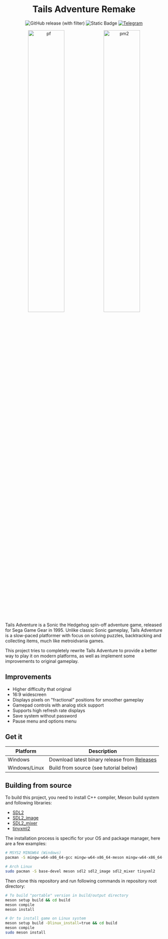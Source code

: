 <h1 align="center">Tails Adventure Remake</h1>

<div align="center">

![GitHub release (with filter)](https://img.shields.io/github/v/release/TA-Remake/TailsAdventure?style=flat&label=latest&color=&logo=Git&logoColor=white)
![Static Badge](https://img.shields.io/badge/complete-25%25-red)
[![Telegram](https://img.shields.io/badge/Telegram-blue.svg?style=flat&logo=Telegram&logoColor=white)](https://t.me/tailsadventure)

<img width="48%" alt="pf" src="https://github.com/TA-Remake/TailsAdventure/assets/43793572/7a9a6597-2c18-4e7a-9637-2c043673bab3"><img width="48%" alt="pm2" src="https://github.com/TA-Remake/TailsAdventure/assets/43793572/144954c7-a9fb-425e-9f4d-795b7ca591f0">

</div>

Tails Adventure is a Sonic the Hedgehog spin-off adventure game, released for Sega Game Gear in 1995. Unlike classic Sonic gameplay, Tails Adventure is a slow-paced platformer with focus on solving puzzles, backtracking and collecting items, much like metroidvania games.

This project tries to completely rewrite Tails Adventure to provide a better way to play it on modern platforms, as well as implement some improvements to original gameplay.

## Improvements
- Higher difficulty that original
- 16:9 widescreen
- Displays pixels on "fractional" positions for smoother gameplay
- Gamepad controls with analog stick support
- Supports high refresh rate displays
- Save system without password
- Pause menu and options menu

## Get it

| Platform | Description |
| ------------- | ------------- |
| Windows | Download latest binary release from [Releases](https://github.com/mechakotik/TailsAdventure/releases) |
| Windows/Linux | Build from source (see tutorial below) |

## Building from source

To build this project, you need to install C++ compiler, Meson build system and following libraries:

- [SDL2](https://github.com/libsdl-org/SDL/tree/SDL2)
- [SDL2_image](https://github.com/libsdl-org/SDL_image/tree/SDL2)
- [SDL2_mixer](https://github.com/libsdl-org/SDL_mixer/tree/SDL2)
- [tinyxml2](https://github.com/leethomason/tinyxml2)

The installation process is specific for your OS and package manager, here are a few examples:

```bash
# MSYS2 MINGW64 (Windows)
pacman -S mingw-w64-x86_64-gcc mingw-w64-x86_64-meson mingw-w64-x86_64-SDL2 mingw-w64-x86_64-SDL2_image mingw-w64-x86_64-SDL2_mixer mingw-w64-x86_64-tinyxml2

# Arch Linux
sudo pacman -S base-devel meson sdl2 sdl2_image sdl2_mixer tinyxml2
```

Then clone this repository and run following commands in repository root directory:

```bash
# To build "portable" version in build/output directory
meson setup build && cd build
meson compile
meson install

# Or to install game on Linux system
meson setup build -Dlinux_install=true && cd build
meson compile
sudo meson install
```
